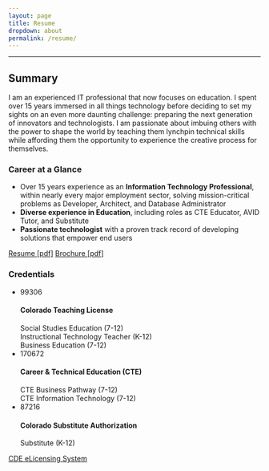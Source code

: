 ```yaml
---
layout: page
title: Resume
dropdown: about
permalink: /resume/
---
```

<hr>
<!-- start summary / credential row -->
<div class="row">
  <!-- start left column -->
  <div class="col-md-7">
    <h2 class="xs-mt-5 sm-mt-5 md-mt-5 lg-mt-5">Summary</h2>
    <p>I am an experienced IT professional that now focuses on education.  I spent over 15 years immersed in all things technology before deciding to set my sights on an even more daunting challenge: preparing the next generation of innovators and technologists.  I am passionate about imbuing others with the power to shape the world by teaching them lynchpin technical skills while affording them the opportunity to experience the creative process for themselves.</p>
    <div id="career-panel" class="panel panel-info xs-mt-20 sm-mt-20 md-mt-20 lg-mt-20">
      <div class="panel-heading">
        <h3 class="panel-title">Career at a Glance</h3>
      </div>
      <div class="panel-body">
        <ul class="list-group">
          <li class="list-group-item small">Over 15 years experience as an <strong>Information Technology Professional</strong>, within nearly every major employment sector, solving mission-critical problems as Developer, Architect, and Database Administrator</li>
          <li class="list-group-item small"><strong>Diverse experience in Education</strong>, including roles as CTE Educator, AVID Tutor, and Substitute</li>
          <li class="list-group-item small"><strong>Passionate technologist</strong> with a proven track record of developing solutions that empower end users</li>
        </ul>
      </div>
    </div>
  </div>
  <!-- end left column -->
  <div class="col-md-5 xs-mt-20 sm-mt-20 md-mt-20 lg-mt-20">
    <div id="resumedoc" class="xs-mb-20 sm-mb-20 md-mb-20 lg-mb-20">
       <a href="http://static.colestock.com/James_Colestock_Resume.pdf" class="btn btn-sm btn-primary" title="Resume: James Colestock" download="James_Colestock_Resume.pdf">Resume [pdf]</a>
       <a href="http://static.colestock.com/Putting_IT_Together.pdf" class="btn btn-sm btn-primary" title="Brochure: Putting IT Together" download="Putting_IT_Together.pdf">Brochure [pdf]</a>
    </div>
    <div id="credential-panel" class="panel panel-info">
      <div class="panel-heading">
        <h3 class="panel-title">Credentials</h3>
      </div>
      <div class="panel-body">
        <ul class="list-group">
          <li class="list-group-item small">
            <span class="badge">99306</span>
            <h4 class="list-group-item-heading">Colorado Teaching License</h4>
            <span class="list-group-item-text small">Social Studies Education (7-12)</span><br>
            <span class="list-group-item-text small">Instructional Technology Teacher (K-12)</span><br>
            <span class="list-group-item-text small">Business Education (7-12)</span>
          </li>
          <li class="list-group-item small">
            <span class="badge">170672</span>
            <h4 class="list-group-item-heading">Career & Technical Education (CTE)</h4>
            <span class="list-group-item-text small">CTE Business Pathway (7-12)</span><br>
            <span class="list-group-item-text small">CTE Information Technology (7-12)</span>
          </li>
          <li class="list-group-item small">
            <span class="badge">87216</span>
            <h4 class="list-group-item-heading">Colorado Substitute Authorization</h4>
            <span class="list-group-item-text small">Substitute (K-12)</span>
          </li>
        </ul>
      </div>
      <div class="panel-footer text-center"><a class="small" href="https://apps.colorado.gov/cde/licensing/Lookup/LicenseLookup.aspx" title="CDE eLicensing System">CDE eLicensing System</a></div>
    </div> 
  </div>
</div>
<!-- end row -->